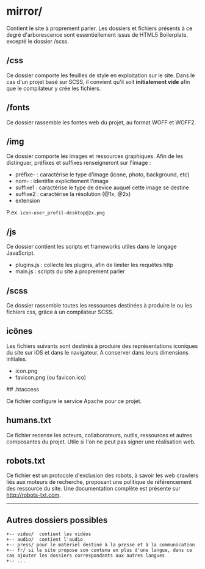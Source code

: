 


# mirror/

Contient le site à proprement parler. Les dossiers et fichiers présents à ce degré d'arborescence sont essentiellement issus de HTML5 Boilerplate, excepté le dossier /scss.

## /css

Ce dossier comporte les feuilles de style en exploitation sur le site.
Dans le cas d'un projet basé sur SCSS, il convient qu'il soit **initialement vide** afin que le compilateur y crée les fichiers.

## /fonts

Ce dossier rassemble les fontes web du projet, au format WOFF et WOFF2.

## /img

Ce dossier comporte les images et ressources graphiques.
Afin de les distinguer, préfixes et suffixes renseigneront sur l'image :
   * préfixe- : caractérise le type d'image (icone, photo, background, etc)
   * nom- : identifie explicitement l'image
   * suffixe1 : caractérise le type de device auquel cette image se destine
   * suffixe2 : caractérise la résolution (@1x, @2x)
   * extension

P.ex. `icon-user_profil-desktop@2x.png`

## /js

Ce dossier contient les scripts et frameworks utiles dans le langage JavaScript.
   * plugins.js : collecte les plugins, afin de limiter les requêtes http
   * main.js : scripts du site à proprement parler

## /scss

Ce dossier rassemble toutes les ressources destinées à produire le ou les fichiers css, grâce à un compilateur SCSS.

## icônes

Les fichiers suivants sont destinés à produire des représentations iconiques du site sur iOS et dans le navigateur. A conserver dans leurs dimensions initiales.
   * icon.png
   * favicon.png (ou favicon.ico)

## .htaccess

Ce fichier configure le service Apache pour ce projet.

## humans.txt

Ce fichier recense les acteurs, collaborateurs, outils, ressources et autres composantes du projet.
Utile si l'on ne peut pas signer une réalisation web.

## robots.txt

Ce fichier est un protocole d'exclusion des robots, à savoir les web crawlers liés aux moteurs de recherche, proposant une politique de référencement des ressource du site.
Une documentation complète est présente sur http://robots-txt.com.

---

## Autres dossiers possibles
 
```
+-- video/  contient les vidéos
+-- audio/  contient l'audio  
+-- press/ pour le matériel destiné à la presse et à la communication  
+-- fr/ si le site propose son contenu en plus d'une langue, dans ce cas ajouter les dossiers correspondants aux autres langues  
+-- ...
```